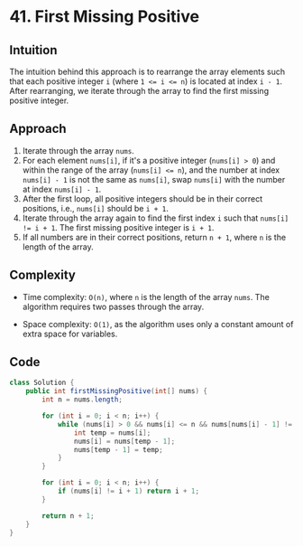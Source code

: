 # 41. First Missing Positive

## Intuition

The intuition behind this approach is to rearrange the array elements such that each positive integer `i` (where `1 <= i <= n`) is located at index `i - 1`. After rearranging, we iterate through the array to find the first missing positive integer.

## Approach

1. Iterate through the array `nums`.
2. For each element `nums[i]`, if it's a positive integer (`nums[i] > 0`) and within the range of the array (`nums[i] <= n`), and the number at index `nums[i] - 1` is not the same as `nums[i]`, swap `nums[i]` with the number at index `nums[i] - 1`.
3. After the first loop, all positive integers should be in their correct positions, i.e., `nums[i]` should be `i + 1`.
4. Iterate through the array again to find the first index `i` such that `nums[i] != i + 1`. The first missing positive integer is `i + 1`.
5. If all numbers are in their correct positions, return `n + 1`, where `n` is the length of the array.

## Complexity

- Time complexity: `O(n)`, where `n` is the length of the array `nums`. The algorithm requires two passes through the array.

- Space complexity: `O(1)`, as the algorithm uses only a constant amount of extra space for variables.

## Code

```java
class Solution {
    public int firstMissingPositive(int[] nums) {
        int n = nums.length;

        for (int i = 0; i < n; i++) {
            while (nums[i] > 0 && nums[i] <= n && nums[nums[i] - 1] != nums[i]) {
                int temp = nums[i];
                nums[i] = nums[temp - 1];
                nums[temp - 1] = temp;
            }
        }

        for (int i = 0; i < n; i++) {
            if (nums[i] != i + 1) return i + 1;
        }

        return n + 1;
    }
}
```
